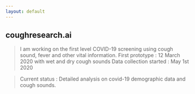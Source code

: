 ```yaml
---
layout: default
---
```


## coughresearch.ai

> I am working on the first level COVID-19 screening using cough sound, fever and other vital information.
> First prototype         : 12 March 2020 with wet and dry cough sounds
> Data collection started : May 1st 2020

> Current status          : Detailed analysis on covid-19 demographic data and cough sounds.


